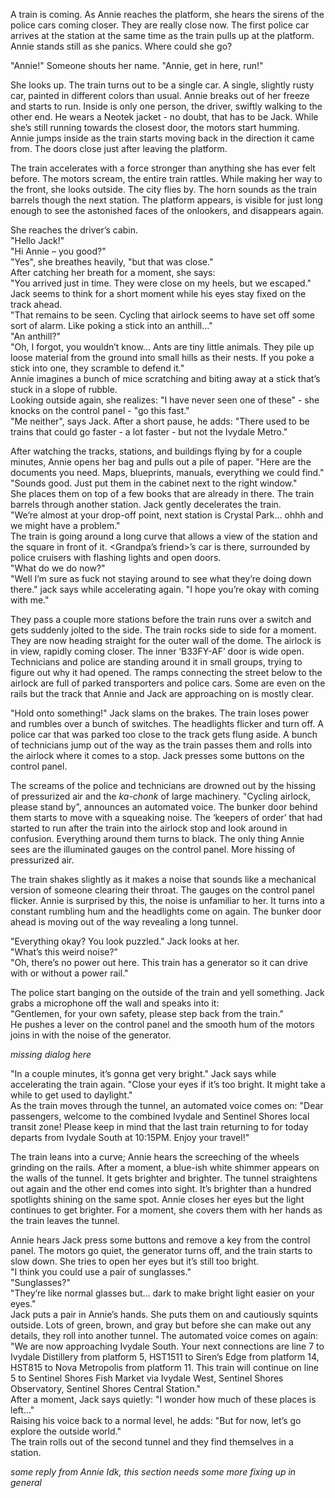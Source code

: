 A train is coming. As Annie reaches the platform, she hears the sirens of the police cars coming closer. They are really close now. The first police car arrives at the station at the same time as the train pulls up at the platform. Annie stands still as she panics. Where could she go?

"Annie!" Someone shouts her name. "Annie, get in here, run!"

She looks up. The train turns out to be a single car. A single, slightly rusty car, painted in different colors than usual. Annie breaks out of her freeze and starts to run. Inside is only one person, the driver, swiftly walking to the other end. He wears a Neotek jacket - no doubt, that has to be Jack. While she’s still running towards the closest door, the motors start humming. Annie jumps inside as the train starts moving back in the direction it came from. The doors close just after leaving the platform.

The train accelerates with a force stronger than anything she has ever felt before. The motors scream, the entire train rattles. While making her way to the front, she looks outside. The city flies by. The horn sounds as the train barrels though the next station. The platform appears, is visible for just long enough to see the astonished faces of the onlookers, and disappears again.

She reaches the driver’s cabin.  
"Hello Jack!"  
"Hi Annie – you good?"  
"Yes", she breathes heavily, "but that was close."  
After catching her breath for a moment, she says:  
"You arrived just in time. They were close on my heels, but we escaped."  
Jack seems to think for a short moment while his eyes stay fixed on the track ahead.  
"That remains to be seen. Cycling that airlock seems to have set off some sort of alarm. Like poking a stick into an anthill..."  
"An anthill?"  
"Oh, I forgot, you wouldn’t know... Ants are tiny little animals. They pile up loose material from the ground into small hills as their nests. If you poke a stick into one, they scramble to defend it."  
Annie imagines a bunch of mice scratching and biting away at a stick that’s stuck in a slope of rubble.  
Looking outside again, she realizes: "I have never seen one of these" - she knocks on the control panel - "go this fast."  
"Me neither", says Jack. After a short pause, he adds: "There used to be trains that could go faster - a lot faster - but not the Ivydale Metro."

After watching the tracks, stations, and buildings flying by for a couple minutes, Annie opens her bag and pulls out a pile of paper. "Here are the documents you need. Maps, blueprints, manuals, everything we could find."  
"Sounds good. Just put them in the cabinet next to the right window."  
She places them on top of a few books that are already in there. The train barrels through another station. Jack gently decelerates the train.  
"We’re almost at your drop-off point, next station is Crystal Park... ohhh and we might have a problem."  
The train is going around a long curve that allows a view of the station and the square in front of it. <Grandpa’s friend>’s car is there, surrounded by police cruisers with flashing lights and open doors.  
"What do we do now?"  
"Well I’m sure as fuck not staying around to see what they’re doing down there." jack says while accelerating again. "I hope you’re okay with coming with me."

They pass a couple more stations before the train runs over a switch and gets suddenly jolted to the side. The train rocks side to side for a moment. They are now heading straight for the outer wall of the dome. The airlock is in view, rapidly coming closer. The inner ‘B33FY-AF’ door is wide open. Technicians and police are standing around it in small groups, trying to figure out why it had opened. The ramps connecting the street below to the airlock are full of parked transporters and police cars. Some are even on the rails but the track that Annie and Jack are approaching on is mostly clear.

"Hold onto something!" Jack slams on the brakes. The train loses power and rumbles over a bunch of switches. The headlights flicker and turn off. A police car that was parked too close to the track gets flung aside. A bunch of technicians jump out of the way as the train passes them and rolls into the airlock where it comes to a stop. Jack presses some buttons on the control panel.

The screams of the police and technicians are drowned out by the hissing of pressurized air and the *ka-chonk* of large machinery. "Cycling airlock, please stand by", announces an automated voice. The bunker door behind them starts to move with a squeaking noise. The ‘keepers of order’ that had started to run after the train into the airlock stop and look around in confusion. Everything around them turns to black. The only thing Annie sees are the illuminated gauges on the control panel. More hissing of pressurized air.

The train shakes slightly as it makes a noise that sounds like a mechanical version of someone clearing their throat. The gauges on the control panel flicker. Annie is surprised by this, the noise is unfamiliar to her. It turns into a constant rumbling hum and the headlights come on again. The bunker door ahead is moving out of the way revealing a long tunnel.

"Everything okay? You look puzzled." Jack looks at her.  
"What’s this weird noise?"  
"Oh, there’s no power out here. This train has a generator so it can drive with or without a power rail."

The police start banging on the outside of the train and yell something. Jack grabs a microphone off the wall and speaks into it:  
"Gentlemen, for your own safety, please step back from the train."  
He pushes a lever on the control panel and the smooth hum of the motors joins in with the noise of the generator.

*missing dialog here*

"In a couple minutes, it’s gonna get very bright." Jack says while accelerating the train again. "Close your eyes if it’s too bright. It might take a while to get used to daylight."  
As the train moves through the tunnel, an automated voice comes on: "Dear passengers, welcome to the combined Ivydale and Sentinel Shores local transit zone! Please keep in mind that the last train returning to <underground city> for today departs from Ivydale South at 10:15PM. Enjoy your travel!"

The train leans into a curve; Annie hears the screeching of the wheels grinding on the rails. After a moment, a blue-ish white shimmer appears on the walls of the tunnel. It gets brighter and brighter. The tunnel straightens out again and the other end comes into sight. It’s brighter than a hundred spotlights shining on the same spot. Annie closes her eyes but the light continues to get brighter. For a moment, she covers them with her hands as the train leaves the tunnel.

Annie hears Jack press some buttons and remove a key from the control panel. The motors go quiet, the generator turns off, and the train starts to slow down. She tries to open her eyes but it’s still too bright.  
"I think you could use a pair of sunglasses."  
"Sunglasses?"  
"They’re like normal glasses but... dark to make bright light easier on your eyes."  
Jack puts a pair in Annie’s hands. She puts them on and cautiously squints outside. Lots of green, brown, and gray but before she can make out any details, they roll into another tunnel. The automated voice comes on again:  
"We are now approaching Ivydale South. Your next connections are line 7 to Ivydale Distillery from platform 5, HST1511 to Siren’s Edge from platform 14, HST815 to Nova Metropolis from platform 11. This train will continue on line 5 to Sentinel Shores Fish Market via Ivydale West, Sentinel Shores Observatory, Sentinel Shores Central Station."  
After a moment, Jack says quietly: "I wonder how much of these places is left..."  
Raising his voice back to a normal level, he adds: "But for now, let’s go explore the outside world."  
The train rolls out of the second tunnel and they find themselves in a station.

*some reply from Annie Idk, this section needs some more fixing up in general*